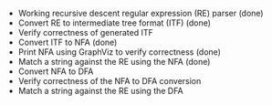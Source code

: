 * Working recursive descent regular expression (RE) parser (done)
* Convert RE to intermediate tree format (ITF) (done)
* Verify correctness of generated ITF
* Convert ITF to NFA (done)
* Print NFA using GraphViz to verify correctness (done)
* Match a string against the RE using the NFA (done)
* Convert NFA to DFA
* Verify correctness of the NFA to DFA conversion
* Match a string against the RE using the DFA
